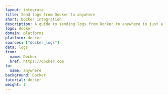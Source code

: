 ```yaml
---
layout: integrate
title: Send logs from Docker to anywhere
short: Docker integration
description: A guide to sending logs from Docker to anywhere in just a few minutes
logo: docker
domain: platforms
platform: docker
sources: ["docker_logs"]
data: logs
from:
  name: Docker
  href: https://docker.com
to:
  name: anywhere
background: Docker
tutorial: docker
weight: 1
---
```

